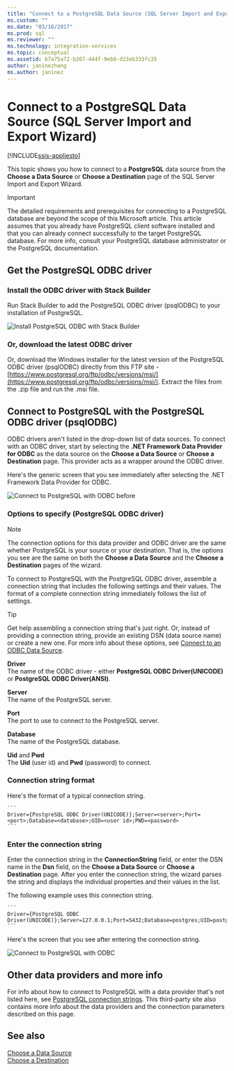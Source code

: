 ```yaml
---
title: "Connect to a PostgreSQL Data Source (SQL Server Import and Export Wizard) | Microsoft Docs"
ms.custom: ""
ms.date: "03/16/2017"
ms.prod: sql
ms.reviewer: ""
ms.technology: integration-services
ms.topic: conceptual
ms.assetid: b7a75a72-b267-444f-9eb8-d23eb333fc35
author: janinezhang
ms.author: janinez
---
```

# Connect to a PostgreSQL Data Source (SQL Server Import and Export Wizard)

[!INCLUDE[ssis-appliesto](../../includes/ssis-appliesto-ssvrpluslinux-asdb-asdw-xxx.md)]


This topic shows you how to connect to a **PostgreSQL** data source from the **Choose a Data Source** or **Choose a Destination** page of the SQL Server Import and Export Wizard. 

> [!IMPORTANT]
> The detailed requirements and prerequisites for connecting to a PostgreSQL database are beyond the scope of this Microsoft article. This article assumes that you already have PostgreSQL client software installed and that you can already connect successfully to the target PostgreSQL database. For more info, consult your PostgreSQL database administrator or the PostgreSQL documentation.

## Get the PostgreSQL ODBC driver

### Install the ODBC driver with Stack Builder
Run Stack Builder to add the PostgreSQL ODBC driver (psqlODBC) to your installation of PostgreSQL.

![Install PostgreSQL ODBC with Stack Builder](../../integration-services/import-export-data/media/install-postgresql-odbc-with-stack-builder.png)

### Or, download the latest ODBC driver
Or, download the Windows installer for the latest version of the PostgreSQL ODBC driver (psqlODBC) directly from this FTP site - [https://www.postgresql.org/ftp/odbc/versions/msi/](https://www.postgresql.org/ftp/odbc/versions/msi/). Extract the files from the .zip file and run the .msi file.

## Connect to PostgreSQL with the PostgreSQL ODBC driver (psqlODBC)
ODBC drivers aren't listed in the drop-down list of data sources. To connect with an ODBC driver, start by selecting the **.NET Framework Data Provider for ODBC** as the data source on the **Choose a Data Source** or **Choose a Destination** page. This provider acts as a wrapper around the ODBC driver.

Here's the generic screen that you see immediately after selecting the .NET Framework Data Provider for ODBC.

![Connect to PostgreSQL with ODBC before](../../integration-services/import-export-data/media/connect-to-sql-with-odbc-before.jpg)

### Options to specify (PostgreSQL ODBC driver)

> [!NOTE]
> The connection options for this data provider and ODBC driver are the same whether PostgreSQL is your source or your destination. That is, the options you see are the same on both the **Choose a Data Source** and the **Choose a Destination** pages of the wizard.

To connect to PostgreSQL with the PostgreSQL ODBC driver, assemble a connection string that includes the following settings and their values. The format of a complete connection string immediately follows the list of settings.

> [!TIP]
> Get help assembling a connection string that's just right. Or, instead of providing a connection string, provide an existing DSN (data source name) or create a new one. For more info about these options, see [Connect to an ODBC Data Source](../../integration-services/import-export-data/connect-to-an-odbc-data-source-sql-server-import-and-export-wizard.md).

**Driver**  
The name of the ODBC driver - either **PostgreSQL ODBC Driver(UNICODE)** or **PostgreSQL ODBC Driver(ANSI)**.

**Server**  
The name of the PostgreSQL server. 

**Port**  
The port to use to connect to the PostgreSQL server.

**Database**  
The name of the PostgreSQL database.

**Uid** and **Pwd**   
The **Uid** (user id) and **Pwd** (password) to connect.

### Connection string format
Here's the format of a typical connection string. 

    ```
    Driver={PostgreSQL ODBC Driver(UNICODE)};Server=<server>;Port=<port>;Database=<database>;UID=<user id>;PWD=<password>
    ```

### Enter the connection string
Enter the connection string in the **ConnectionString** field, or enter the DSN name in the **Dsn** field, on the **Choose a Data Source** or **Choose a Destination** page. After you enter the connection string, the wizard parses the string and displays the individual properties and their values in the list.

The following example uses this connection string.

    ```
    Driver={PostgreSQL ODBC Driver(UNICODE)};Server=127.0.0.1;Port=5432;Database=postgres;UID=postgres;PWD=********
    ```

Here's the screen that you see after entering the connection string.

![Connect to PostgreSQL with ODBC](../../integration-services/import-export-data/media/connect-to-postgresql-with-odbc.png)

## Other data providers and more info
For info about how to connect to PostgreSQL with a data provider that's not listed here, see [PostgreSQL connection strings](https://www.connectionstrings.com/postgresql/). This third-party site also contains more info about the data providers and the connection parameters described on this page.

## See also
[Choose a Data Source](../../integration-services/import-export-data/choose-a-data-source-sql-server-import-and-export-wizard.md)  
[Choose a Destination](../../integration-services/import-export-data/choose-a-destination-sql-server-import-and-export-wizard.md)

